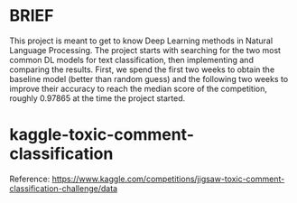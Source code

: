 # BRIEF
This project is meant to get to know Deep Learning methods in Natural Language Processing. The project starts with searching for the two most common DL models for text classification, then implementing and comparing the results. First, we spend the first two weeks to obtain the baseline model (better than random guess) and the following two weeks to improve their accuracy to reach the median score of the competition, roughly 0.97865 at the time the project started.

# kaggle-toxic-comment-classification
Reference: https://www.kaggle.com/competitions/jigsaw-toxic-comment-classification-challenge/data
